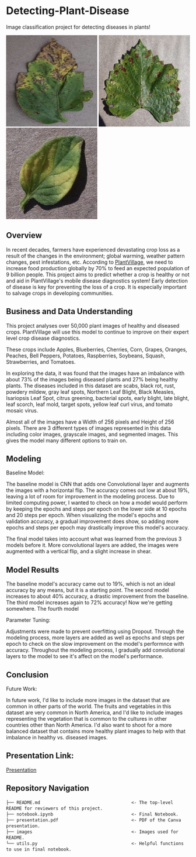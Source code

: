 # Detecting-Plant-Disease
Image classification project for detecting diseases in plants!

<img src="https://github.com/JenSans/Detecting-Plant-Disease/blob/main/images/Screen%20Shot%202021-12-08%20at%209.24.11%20AM.png" width="250" height="250"> <img src="https://github.com/JenSans/Detecting-Plant-Disease/blob/main/images/Screen%20Shot%202021-12-08%20at%209.24.06%20AM.png" width="250" height="250"> <img src="https://github.com/JenSans/Detecting-Plant-Disease/blob/main/images/Screen%20Shot%202021-12-08%20at%209.24.00%20AM.png" width="250" height="250">

## Overview

In recent decades, farmers have experienced devastating crop loss as a result of the changes in the environment; global warming, weather pattern changes, pest infestations, etc. According to [PlantVillage](http://arxiv.org/abs/1511.08060), we need to increase food production globally by 70% to feed an expected population of 9 billion people. This project aims to predict whether a crop is healthy or not and aid in PlantVillage's mobile disease diagnostics system! Early detection of disease is key for preventing the loss of a crop. It is especially important to salvage crops in developing communities. 

## Business and Data Understanding

This project analyses over 50,000 plant images of healthy and diseased crops. PlantVillage will use this model to continue to improve on their expert level crop disease diagnostics. 

These crops include Apples, Blueberries, Cherries, Corn, Grapes, Oranges, Peaches, Bell Peppers, Potatoes, Raspberries, Soybeans, Squash, Strawberries, and Tomatoes. 

In exploring the data, it was found that the images have an imbalance with about 73% of the images being diseased plants and 27% being healthy plants. The diseases included in this dataset are scabs, black rot, rust, powdery mildew, gray leaf spots, Northern Leaf Blight, Black Measles, Isariopsis Leaf Spot, citrus greening, bacterial spots, early blight, late blight, leaf scorch, leaf mold, target spots, yellow leaf curl virus, and tomato mosaic virus. 

Almost all of the images have a Width of 256 pixels and Height of 256 pixels. There are 3 different types of images represented in this data including color images, grayscale images, and segmented images. This gives the model many different options to train on. 

## Modeling

Baseline Model: 

The baseline model is CNN that adds one Convolutional layer and augments the images with a horizontal flip. The accuracy comes out low at about 19%, leaving a lot of room for improvement in the modeling process. Due to limited computing power, I wanted to check on how a model would perform by keeping the epochs and steps per epoch on the lower side at 10 epochs and 20 steps per epoch. When visualizing the model's epochs and validation accuracy, a gradual improvement does show, so adding more epochs and steps per epoch may drastically improve this model's accuracy. 

The final model takes into account what was learned from the previous 3 models before it. More convolutional layers are added, the images were augmented with a vertical flip, and a slight increase in shear. 

## Model Results
The baseline model's accuracy came out to 19%, which is not an ideal accuracy by any means, but it is a starting point. 
The second model increases to about 40% accuracy, a drastic improvement from the baseline. 
The third model increases again to 72% accuracy! Now we're getting somewhere. 
The fourth model 

Parameter Tuning: 

Adjustments were made to prevent overfitting using Dropout. Through the modeling process, more layers are added as well as epochs and steps per epoch to check on the slow improvement on the model's performnce with accuracy. Throughout the modeling process, I gradually add convolutional layers to the model to see it's affect on the model's performance. 

## Conclusion

Future Work: 

In future work, I'd like to include more images in the dataset that are common in other parts of the world. The fruits and vegetables in this dataset are very common in North America, and I'd like to include images representing the vegetation that is common to the cultures in other countries other than North America. I'd also want to shoot for a more balanced dataset that contains more healthy plant images to help with that imbalance in healthy vs. diseased images. 

## Presentation Link:
[Presentation](https://www.canva.com/design/DAExxsiS2ko/jNUSPPhrECkXyaLIdymbYw/view?utm_content=DAExxsiS2ko&utm_campaign=designshare&utm_medium=link&utm_source=publishsharelink)

## Repository Navigation

```
├── README.md                                   <- The top-level README for reviewers of this project. 
├── notebook.ipynb                              <- Final Notebook.
├── presentation.pdf                            <- PDF of the Canva presentation. 
├── images                                      <- Images used for README.
└── utils.py                                    <- Helpful functions to use in final notebook.
```
